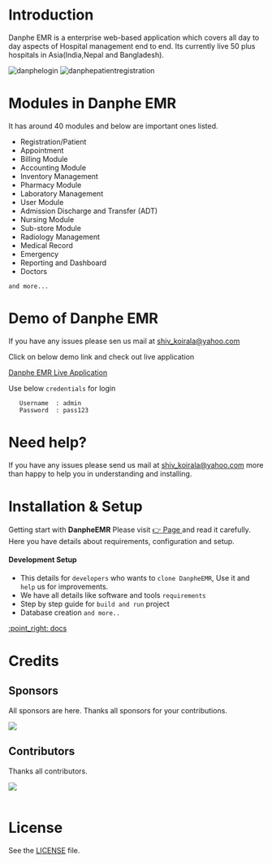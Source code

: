 Introduction
==============
Danphe EMR is a enterprise web-based application which covers all day to day aspects of Hospital management end to end. Its currently live 50 plus hospitals in Asia(India,Nepal and Bangladesh). 

![danphelogin](https://user-images.githubusercontent.com/48054642/159859670-05cbe026-f0eb-43cf-811a-0404a36a76f7.jpg) ![danphepatientregistration](https://user-images.githubusercontent.com/48054642/159859505-84b59b71-d271-4e33-b504-1c15ecba3580.jpg)

Modules in Danphe EMR
==============
It has around 40 modules and below are important ones listed.

+ Registration/Patient 
+ Appointment 
+ Billing Module 
+ Accounting Module 
+ Inventory Management 
+ Pharmacy Module 
+ Laboratory Management 
+ User Module 
+ Admission Discharge and Transfer (ADT) 
+ Nursing Module 
+ Sub-store Module 
+ Radiology Management 
+ Medical Record 
+ Emergency 
+ Reporting and Dashboard 
+ Doctors 

`and more...`

Demo of Danphe EMR
==============
If you have any issues please sen us mail at shiv_koirala@yahoo.com 

Click on below demo link and check out live application

<a href="http://202.51.74.168:302/" target="_blank">
  Danphe EMR Live Application
</a>

Use below `credentials` for login

```
   Username  : admin
   Password  : pass123
```   

Need help?
==============
If you have any issues please send us mail at shiv_koirala@yahoo.com  more than happy to help you in understanding and installing.

Installation & Setup
======================
Getting start with **DanpheEMR** Please visit <a href="https://opensource-emr.github.io/hospital-management-emr//#setup" target="_blank">
    :point_right: Page
</a>  and read it carefully. 
Here you have details about requirements, configuration and setup.


#### Development Setup

+ This details for `developers` who wants to `clone DanpheEMR`, Use it and `help` us for improvements.
+ We have all details like software and tools `requirements`
+ Step by step guide for `build and run` project
+ Database creation 
`and more..`


<a href="https://opensource-emr.github.io/hospital-management-emr/#setup" target="_blank">
    :point_right: docs
</a>

Credits
========

## Sponsors
All sponsors are here. Thanks all sponsors for your contributions.

<a href="https://www.imarkdigital.com/" target="_blank">
  <img src="https://user-images.githubusercontent.com/48054642/161473176-51fcb05f-e87f-4229-8673-887bf5060fe0.png" />
</a>

## Contributors
Thanks all contributors. 

<a href="https://github.com/opensource-emr/hospital-management-emr/graphs/contributors" target="_blank">
  <img src="https://contrib.rocks/image?repo=opensource-emr/hospital-management-emr" />
</a> <br><br>


License
==============

See the [LICENSE](https://github.com/opensource-emr/hospital-management-emr/blob/master/LICENSE) file.

